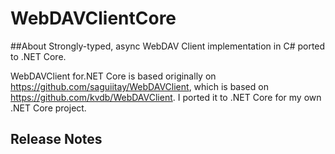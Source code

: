 # WebDAVClientCore

##About
Strongly-typed, async WebDAV Client implementation in C# ported to .NET Core. 

WebDAVClient for.NET Core is based originally on https://github.com/saguiitay/WebDAVClient, which is based on https://github.com/kvdb/WebDAVClient. I ported it to .NET Core for my own .NET Core project.

## Release Notes
